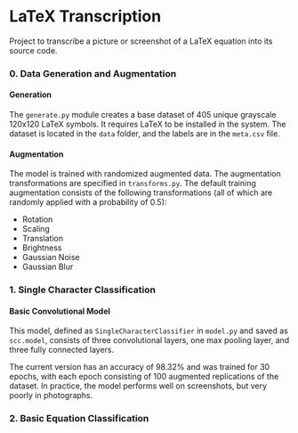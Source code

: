# LaTeX Transcription

Project to transcribe a picture or screenshot of a LaTeX equation into its source code.

### 0. Data Generation and Augmentation

#### Generation

The `generate.py` module creates a base dataset of 405 unique grayscale 120x120 LaTeX symbols. It requires LaTeX to be installed in the system. The dataset is located in the `data` folder, and the labels are in the `meta.csv` file.

#### Augmentation

The model is trained with randomized augmented data. The augmentation transformations are specified in `transforms.py`. The default training augmentation consists of the following transformations (all of which are randomly applied with a probability of 0.5):

* Rotation
* Scaling
* Translation
* Brightness
* Gaussian Noise
* Gaussian Blur

### 1. Single Character Classification

#### Basic Convolutional Model

This model, defined as `SingleCharacterClassifier` in `model.py` and saved as `scc.model`, consists of three convolutional layers, one max pooling layer, and three fully connected layers.

The current version has an accuracy of 98.32% and was trained for 30 epochs, with each epoch consisting of 100 augmented replications of the dataset. In practice, the model performs well on screenshots, but very poorly in photographs.

### 2. Basic Equation Classification 


